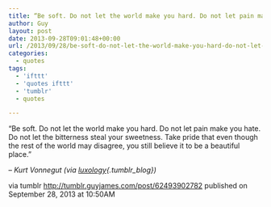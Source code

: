 ```yaml
---
title: “Be soft. Do not let the world make you hard. Do not let pain make you hate. Do not let the…”
author: Guy
layout: post
date: 2013-09-28T09:01:48+00:00
url: /2013/09/28/be-soft-do-not-let-the-world-make-you-hard-do-not-let-pain-make-you-hate-do-not-let-the/
categories:
  - quotes
tags:
  - 'ifttt'
  - 'quotes ifttt'
  - 'tumblr'
  - quotes

---
```

“Be soft. Do not let the world make you hard. Do not let pain make you hate. Do not let the bitterness steal your sweetness. Take pride that even though the rest of the world may disagree, you still believe it to be a beautiful place.”

&#8211; _Kurt Vonnegut (via [luxology][1]{.tumblr_blog})_

via tumblr http://tumblr.guyjames.com/post/62493902782 published on September 28, 2013 at 10:50AM

 [1]: http://luxology.tumblr.com/